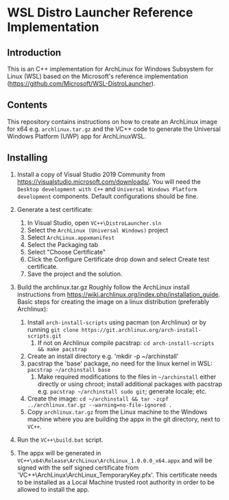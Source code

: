 # WSL Distro Launcher Reference Implementation
## Introduction
This is an C++ implementation for ArchLinux for Windows Subsystem for Linux (WSL) based on the Microsoft's reference implementation (https://github.com/Microsoft/WSL-DistroLauncher).

## Contents
This repository contains instructions on how to create an ArchLinux image for x64 e.g. `archlinux.tar.gz` and the VC++ code to generate the Universal Windows Platform (UWP) app for ArchLinuxWSL.

## Installing
1. Install a copy of Visual Studio 2019 Community from https://visualstudio.microsoft.com/downloads/. You will need the `Desktop development with C++` and `Universal Windows Platform development` components. Default configurations should be fine.

2. Generate a test certificate:
    1. In Visual Studio, open `VC++\DistroLauncher.sln`
    1. Select the `ArchLinux (Universal Windows)` project
    1. Select `ArchLinux.appxmanifest`
    1. Select the Packaging tab
    1. Select "Choose Certificate"
    1. Click the Configure Certificate drop down and select Create test certificate.
    1. Save the project and the solution.

3. Build the archlinux.tar.gz
    Roughly follow the ArchLinux install instructions from https://wiki.archlinux.org/index.php/installation_guide. Basic steps for creating the image on a linux distribution (preferably Archlinux):
    1. Install `arch-install-scripts` using pacman (on Archlinux) or by running `git clone https://git.archlinux.org/arch-install-scripts.git`
        1. If not on Archlinux compile pacstrap: `cd arch-install-scripts && make pacstrap`
    1. Create an install directory e.g. 'mkdir -p ~/archinstall'
    1. pacstrap the 'base' package, no need for the linux kernel in WSL: `pacstrap ~/archinstall base`
        1. Make required modifications to the files in `~/archinstall` either directly or using chroot; install additional packages with pacstrap e.g. `pacstrap ~/archinstall sudo git`; generate locale; etc.
    1. Create the image: `cd ~/archinstall && tar -zcpf ../archlinux.tar.gz --warning=no-file-ignored .`
    1. Copy `archlinux.tar.gz` from the Linux machine to the Windows machine where you are building the appx in the git directory, next to `VC++`.

4. Run the `VC++\build.bat` script.
5. The appx will be generated in `VC++\x64\Release\ArchLinux\ArchLinux_1.0.0.0_x64.appx` and will be signed with the self signed certificate from 'VC++\ArchLinux\ArchLinux_TemporaryKey.pfx'. This certificate needs to be installed as a Local Machine trusted root authority in order to be allowed to install the app.
